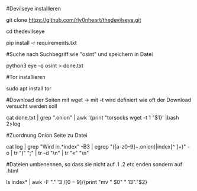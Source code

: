 #Devilseye installieren

git clone https://github.com/rly0nheart/thedevilseye.git

cd thedevilseye

pip install -r requirements.txt

#Suche nach Suchbegriff wie "osint" und speichern in Datei

python3 eye -q osint > done.txt

#Tor installieren

sudo apt install tor

#Download der Seiten mit wget ->  mit -t wird definiert wie oft der Download versucht werden soll

cat done.txt | grep ".onion" | awk '{print "torsocks wget -t 1 "$1}' |bash 2>log

#Zuordnung Onion Seite zu Datei

cat log | grep "Wird in.*index" -B3 | egrep "([a-z0-9]+\.onion\)|index[^ ]+)" -o | tr  ")" ";" | tr -d "\n" | tr "«" "\n"

#Dateien umbenennen, so dass sie nicht auf .1 .2 etc enden sondern auf .html

ls index* | awk -F "." '$3~/[0-9]$/{print "mv " $0" " $1$3"."$2}
